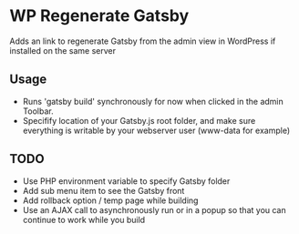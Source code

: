 # WP Regenerate Gatsby
Adds an link to regenerate Gatsby from the admin view in WordPress if installed on the same server

## Usage
- Runs 'gatsby build' synchronously for now when clicked in the admin Toolbar.
- Specifify location of your Gatsby.js root folder, and make sure everything is writable by your webserver user (www-data for example)

## TODO
- Use PHP environment variable to specify Gatsby folder
- Add sub menu item to see the Gatsby front
- Add rollback option / temp page while building
- Use an AJAX call to asynchronously run or in a popup so that you can continue to work while you build
